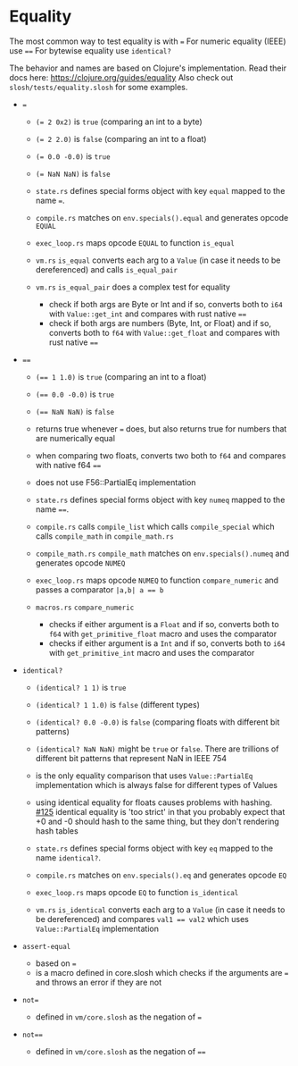 # Equality

The most common way to test equality is with `=`
For numeric equality (IEEE) use `==`
For bytewise equality use `identical?`

The behavior and names are based on Clojure's implementation. Read their docs here: https://clojure.org/guides/equality
Also check out `slosh/tests/equality.slosh` for some examples.

-   `=`

    -   `(= 2 0x2)` is `true` (comparing an int to a byte)
    -   `(= 2 2.0)` is `false` (comparing an int to a float)
    -   `(= 0.0 -0.0)` is `true`
    -   `(= NaN NaN)` is `false`

    -   `state.rs` defines special forms object with key `equal` mapped to the name `=`.
    -   `compile.rs` matches on `env.specials().equal` and generates opcode `EQUAL`
    -   `exec_loop.rs` maps opcode `EQUAL` to function `is_equal`
    -   `vm.rs` `is_equal` converts each arg to a `Value` (in case it needs to be dereferenced) and calls `is_equal_pair`
    -   `vm.rs` `is_equal_pair` does a complex test for equality
        -   check if both args are Byte or Int and if so, converts both to `i64` with `Value::get_int` and compares with rust native `==`
        -   check if both args are numbers (Byte, Int, or Float) and if so, converts both to `f64` with `Value::get_float` and compares with rust native `==`

-   `==`

    -   `(== 1 1.0)` is `true` (comparing an int to a float)
    -   `(== 0.0 -0.0)` is `true`
    -   `(== NaN NaN)` is `false`
    -   returns true whenever `=` does, but also returns true for numbers that are numerically equal

    -   when comparing two floats, converts two both to `f64` and compares with native f64 `==`
    -   does not use F56::PartialEq implementation

    -   `state.rs` defines special forms object with key `numeq` mapped to the name `==`.
    -   `compile.rs` calls `compile_list` which calls `compile_special` which calls `compile_math` in `compile_math.rs`
    -   `compile_math.rs` `compile_math` matches on `env.specials().numeq` and generates opcode `NUMEQ`
    -   `exec_loop.rs` maps opcode `NUMEQ` to function `compare_numeric` and passes a comparator `|a,b| a == b`
    -   `macros.rs` `compare_numeric`
        -   checks if either argument is a `Float` and if so, converts both to `f64` with `get_primitive_float` macro and uses the comparator
        -   checks if either argument is a `Int` and if so, converts both to `i64` with `get_primitive_int` macro and uses the comparator

-   `identical?`

    -   `(identical? 1 1)` is `true`
    -   `(identical? 1 1.0)` is `false` (different types)
    -   `(identical? 0.0 -0.0)` is `false` (comparing floats with different bit patterns)
    -   `(identical? NaN NaN)` might be `true` or `false`. There are trillions of different bit patterns that represent NaN in IEEE 754

    -   is the only equality comparison that uses `Value::PartialEq` implementation which is always false for different types of Values
    -   using identical equality for floats causes problems with hashing.
        [#125](https://github.com/sl-sh-dev/sl-sh/issues/125)
        identical equality is 'too strict' in that you probably expect that +0 and -0 should hash to the same thing, but they don't
        rendering hash tables

    -   `state.rs` defines special forms object with key `eq` mapped to the name `identical?`.
    -   `compile.rs` matches on `env.specials().eq` and generates opcode `EQ`
    -   `exec_loop.rs` maps opcode `EQ` to function `is_identical`
    -   `vm.rs` `is_identical` converts each arg to a `Value` (in case it needs to be dereferenced) and compares `val1 == val2` which uses `Value::PartialEq` implementation

-   `assert-equal`

    -   based on `=`
    -   is a macro defined in core.slosh which checks if the arguments are `=` and throws an error if they are not

-   `not=`

    -   defined in `vm/core.slosh` as the negation of `=`

-   `not==`

    -   defined in `vm/core.slosh` as the negation of `==`
